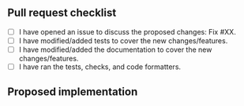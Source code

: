 ## Pull request checklist
<!---
Thank you for contributing to Ecole!

⚠️ To ensure a smooth review, please make sure to complete the following checklist. ⚠️

Except for very small fixes, please open an issue to discuss the changes and fill
the number bellow.
Refer to the documentation for help on running the tests, checks, formatters, and documentation.
-->
- [ ] I have opened an issue to discuss the proposed changes: Fix #XX.
- [ ] I have modified/added tests to cover the new changes/features.
- [ ] I have modified/added the documentation to cover the new changes/features.
- [ ] I have ran the tests, checks, and code formatters.

## Proposed implementation
<!-- A clear and concise description of your implementation. -->
